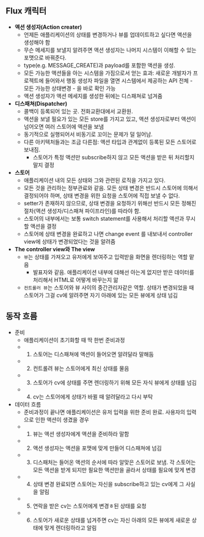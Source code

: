 ## Flux 캐릭터
- **액션 생성자(Action creater)**
    + 언제든 애플리케이션의 상태를 변경하거나 뷰를 업데이트하고 싶다면 액션을 생성해야 함
    + 무슨 메세지를 보낼지 알려주면 액션 생성자는 나머지 시스템이 이해할 수 있는 포맷으로 바꿔준다.
    + type(e.g. MESSAGE_CREATE)과 payload를 포함한 액션을 생성.
    + 모든 가능한 액션들을 아는 시스템을 가짐으로서 얻는 효과: 새로운 개발자가 프로젝트에 들어와서 행동 생성자 파일을 열면 시스템에서 제공하는 API 전체 - 모든 가능한 상태변경 - 을 바로 확인 가능
    + 액션 생성자가 액션 메세지를 생성한 뒤에는 디스패쳐로 넘겨줌
- **디스패쳐(Dispatcher)**
    + 콜백이 등록되어 있는 곳. 전화교환대에서 교환원.
    + 액션을 보낼 필요가 있는 모든 store를 가지고 있고, 액션 생성자로부터 액션이 넘어오면 여러 스토어에 액션을 보냄
    + 동기적으로 실행되어서 비동기로 꼬이는 문제가 덜 일어남.
    + 다른 아키텍처들과는 조금 다른점: 액션 타입과 관계없이 등록된 모든 스토어로 보내짐. 
        * 스토어가 특정 액션만 subscribe하지 않고 모든 액션을 받은 뒤 처리할지 말지 결정
- **스토어**
    + 애플리케이션 내의 모든 상태와 그와 관련된 로직을 가지고 있다.
    + 모든 것을 관리하는 정부관료와 같음. 모든 상태 변경은 반드시 스토어에 의해서 결정되어야 하며, 상태 변경을 위한 요청을 스토어에 직접 보낼 수 없다.
    + setter가 존재하지 않으므로, 상태 변경을 요청하기 위해선 반드시 모든 정해진 절차(액션 생성자/디스패쳐 파이프라인)를 따라야 함.
    + 스토어의 내부에서는 보통 switch statement를 사용해서 처리할 액션과 무시할 액션을 결정
    + 스토어에 상태 변경을 완료하고 나면 change event 를 내보내서 controller view에 상태가 변경되었다는 것을 알려줌
- **The controller view와 The view**
    + `뷰`는 상태를 가져오고 유저에게 보여주고 입력받을 화면을 렌더링하는 역할 맡음
        + 발표자와 같음. 애플리케이션 내부에 대해선 아는게 없지만 받은 데이터를 처리해서 HTML로 어떻게 바꾸는지 앎
    + `컨트롤러 뷰`는 스토어와 뷰 사이의 중간관리자같은 역할. 상태가 변경되었을 때 스토어가 그걸 cv에 알려주면 자기 아래에 있는 모든 뷰에게 상태 넘김

## 동작 흐름
- 준비
    + 애플리케이션이 초기화할 때 딱 한번 준비과정
    + 1. 스토어는 디스패쳐에 액션이 들어오면 알려달라 말해둠
    + 2. 컨트롤려 뷰는 스토어에게 최신 상태를 물음
    + 3. 스토어가 cv에 상태를 주면 렌더링하기 위해 모든 자식 뷰에게 상태를 넘김
    + 4. cv는 스토어에게 상태가 바뀔 때 알려달라고 다시 부탁
- 데이터 흐름
    + 준비과정이 끝나면 애플리케이션은 유저 입력을 위한 준비 완료. 사용자의 입력으로 인한 액션이 생겼을 경우
    + 1. 뷰는 액션 생성자에게 액션을 준비하라 말함
    + 2. 액션 생성자는 액션을 포맷에 맞게 만들어 디스패쳐에 넘김
    + 3. 디스패처는 들어온 액션의 순서에 따라 알맞은 스토어로 보냄. 각 스토어는 모든 액션을 받게 되지만 필요한 액션만을 골라서 상태를 필요에 맞게 변경
    + 4. 상태 변경 완료되면 스토어는 자신을 subscribe하고 있는 cv에게 그 사실을 알림
    + 5. 연락을 받은 cv는 스토어에게 변경ㅎ된 상태를 요청
    + 6. 스토어가 새로운 상태를 넘겨주면 cv는 자신 아래의 모든 뷰에게 새로운 상태에 맞게 렌더링하라고 알림